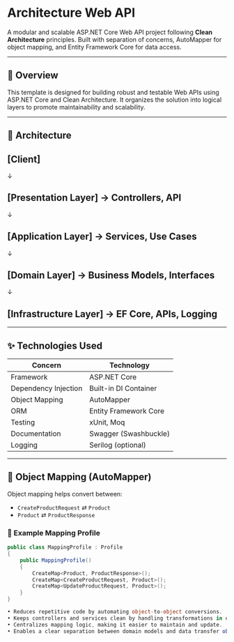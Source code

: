 # Architecture Web API 

A modular and scalable ASP.NET Core Web API project following **Clean Architecture** principles. Built with separation of concerns, AutoMapper for object mapping, and Entity Framework Core for data access.

---



## 🧭 Overview

This template is designed for building robust and testable Web APIs using ASP.NET Core and Clean Architecture. It organizes the solution into logical layers to promote maintainability and scalability.

---

## 🧱 Architecture

## [Client] 
↓
## [Presentation Layer] → Controllers, API 
↓
## [Application Layer] → Services, Use Cases 
↓
## [Domain Layer] → Business Models, Interfaces 
↓
## [Infrastructure Layer] → EF Core, APIs, Logging 


---

## ✨ Technologies Used

| Concern         | Technology         |
|----------------|--------------------|
| Framework       | ASP.NET Core       |
| Dependency Injection | Built-in DI Container |
| Object Mapping  | AutoMapper         |
| ORM             | Entity Framework Core |
| Testing         | xUnit, Moq         |
| Documentation   | Swagger (Swashbuckle) |
| Logging         | Serilog (optional) |

---

## 🔁 Object Mapping (AutoMapper)

Object mapping helps convert between:
- `CreateProductRequest` ⇄ `Product`  
- `Product` ⇄ `ProductResponse`

### 🔧 Example Mapping Profile
```csharp
public class MappingProfile : Profile
{
    public MappingProfile()
    {
        CreateMap<Product, ProductResponse>();
        CreateMap<CreateProductRequest, Product>();
        CreateMap<UpdateProductRequest, Product>();
    }
}

• Reduces repetitive code by automating object-to-object conversions.  
• Keeps controllers and services clean by handling transformations in one place.  
• Centralizes mapping logic, making it easier to maintain and update.  
• Enables a clear separation between domain models and data transfer objects (DTOs).

